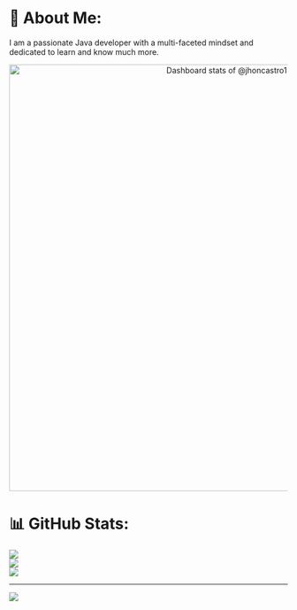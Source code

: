 # 💫 About Me:
I am a passionate Java developer with a multi-faceted mindset and dedicated to learn and know much more.


<!-- Copy-paste in your Readme.md file -->
<div class="d-flex justify-content-center">
<a href="https://next.ossinsight.io/widgets/official/compose-user-dashboard-stats?user_id=119435307" target="_blank" style="display: block" align="center">
  <picture>
    <source media="(prefers-color-scheme: dark)" srcset="https://next.ossinsight.io/widgets/official/compose-user-dashboard-stats/thumbnail.png?user_id=119435307&image_size=auto&color_scheme=dark" width="771" height="auto">
    <img alt="Dashboard stats of @jhoncastro1" src="https://next.ossinsight.io/widgets/official/compose-user-dashboard-stats/thumbnail.png?user_id=119435307&image_size=auto&color_scheme=light" width="771" height="auto">
  </picture>
</a>
</div>
<!-- Copy-paste in your Readme.md file -->

<!-- Made with [OSS Insight](https://ossinsight.io/) -->
<!-- Made with [OSS Insight](https://ossinsight.io/) -->
# 📊 GitHub Stats:
![](https://github-readme-stats.vercel.app/api?username=jhoncastro1&theme=gruvbox&hide_border=false&include_all_commits=false&count_private=false)<br/>
![](https://github-readme-streak-stats.herokuapp.com/?user=jhoncastro1&theme=gruvbox&hide_border=false)<br/>
![](https://github-readme-stats.vercel.app/api/top-langs/?username=jhoncastro1&theme=gruvbox&hide_border=false&include_all_commits=false&count_private=false&layout=compact)

---
[![](https://visitcount.itsvg.in/api?id=jhoncastro1&icon=0&color=0)](https://visitcount.itsvg.in)

<!-- Proudly created with GPRM ( https://gprm.itsvg.in ) -->
